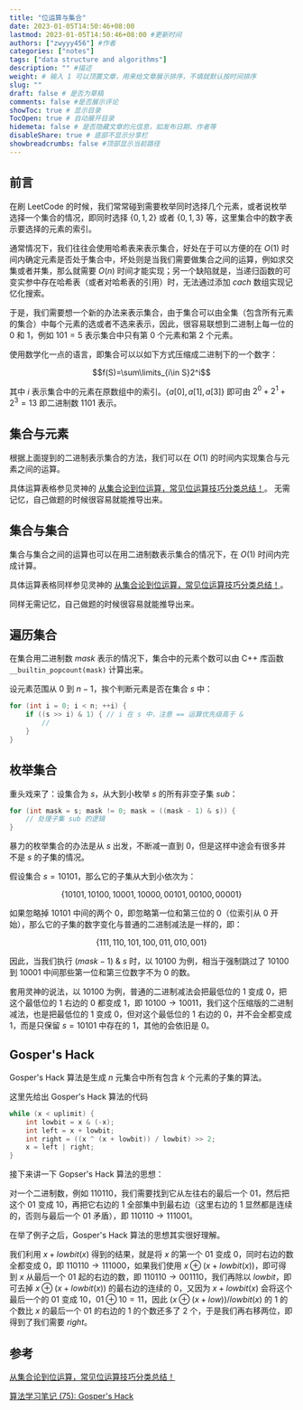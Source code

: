 ```yaml
---
title: "位运算与集合"
date: 2023-01-05T14:50:46+08:00
lastmod: 2023-01-05T14:50:46+08:00 #更新时间
authors: ["zwyyy456"] #作者
categories: ["notes"]
tags: ["data structure and algorithms"]
description: "" #描述
weight: # 输入 1 可以顶置文章，用来给文章展示排序，不填就默认按时间排序
slug: ""
draft: false # 是否为草稿
comments: false #是否展示评论
showToc: true # 显示目录
TocOpen: true # 自动展开目录
hidemeta: false # 是否隐藏文章的元信息，如发布日期、作者等
disableShare: true # 底部不显示分享栏
showbreadcrumbs: false #顶部显示当前路径
---
```

## 前言

在刷 LeetCode 的时候，我们常常碰到需要枚举同时选择几个元素，或者说枚举选择一个集合的情况，即同时选择 $\lbrace0, 1, 2\rbrace$ 或者 $\lbrace0, 1,3\rbrace$ 等，这里集合中的数字表示要选择的元素的索引。

通常情况下，我们往往会使用哈希表来表示集合，好处在于可以方便的在 $O(1)$ 时间内确定元素是否处于集合中，坏处则是当我们需要做集合之间的运算，例如求交集或者并集，那么就需要 $O(n)$ 时间才能实现；另一个缺陷就是，当递归函数的可变实参中存在哈希表（或者对哈希表的引用）时，无法通过添加 $cach$ 数组实现记忆化搜索。

于是，我们需要想一个新的办法来表示集合，由于集合可以由全集（包含所有元素的集合）中每个元素的选或者不选来表示，因此，很容易联想到二进制上每一位的 $0$ 和 $1$，例如 $101 = 5$ 表示集合中只有第 $0$ 个元素和第 $2$ 个元素。

使用数学化一点的语言，即集合可以以如下方式压缩成二进制下的一个数字：

$$f(S)=\sum\limits_{i\in S}2^i$$

其中 $i$ 表示集合中的元素在原数组中的索引。$\lbrace a[0], a[1], a[3]\rbrace$ 即可由 $2^0+2^1+2^3 = 13$ 即二进制数 $1101$ 表示。

## 集合与元素

根据上面提到的二进制表示集合的方法，我们可以在 $O(1)$ 的时间内实现集合与元素之间的运算。

具体运算表格参见灵神的 [从集合论到位运算，常见位运算技巧分类总结！](https://leetcode.cn/circle/discuss/CaOJ45/)。
无需记忆，自己做题的时候很容易就能推导出来。

## 集合与集合

集合与集合之间的运算也可以在用二进制数表示集合的情况下，在 $O(1)$ 时间内完成计算。

具体运算表格同样参见灵神的 [从集合论到位运算，常见位运算技巧分类总结！](https://leetcode.cn/circle/discuss/CaOJ45/)。

同样无需记忆，自己做题的时候很容易就能推导出来。

## 遍历集合

在集合用二进制数 $mask$ 表示的情况下，集合中的元素个数可以由 C++ 库函数 `__builtin_popcount(mask)` 计算出来。

设元素范围从 $0$ 到 $n - 1$，挨个判断元素是否在集合 $s$ 中：

```cpp
for (int i = 0; i < n; ++i) {
    if ((s >> i) & 1) { // i 在 s 中，注意 == 运算优先级高于 &
        // 
    }
}
```

## 枚举集合

重头戏来了：设集合为 $s$，从大到小枚举 $s$ 的所有非空子集 $sub$：

```cpp
for (int mask = s; mask != 0; mask = ((mask - 1) & s)) {
    // 处理子集 sub 的逻辑
}
```

暴力的枚举集合的办法是从 $s$ 出发，不断减一直到 $0$，但是这样中途会有很多并不是 $s$ 的子集的情况。

假设集合 $s = 10101$，那么它的子集从大到小依次为：

$$\lbrace 10101, 10100, 10001, 10000, 00101, 00100, 00001\rbrace$$

如果忽略掉 $10101$ 中间的两个 $0$，即忽略第一位和第三位的 $0$（位索引从 $0$ 开始），那么它的子集的数字变化与普通的二进制减法是一样的，即：

$$\lbrace 111, 110, 101, 100, 011, 010, 001\rbrace$$

因此，当我们执行 $(mask - 1)$ & $s$ 时，以 $10100$ 为例，相当于强制跳过了 $10100$ 到 $10001$ 中间那些第一位和第三位数字不为 $0$ 的数。

套用灵神的说法，以 $10100$ 为例，普通的二进制减法会把最低位的 $1$ 变成 $0$，把这个最低位的 $1$ 右边的 $0$ 都变成 $1$，即 $10100\rightarrow 10011$，我们这个压缩版的二进制减法，也是把最低位的 $1$ 变成 $0$，但对这个最低位的 $1$ 右边的 $0$，并不会全都变成 $1$，而是只保留 $s = 10101$ 中存在的 $1$，其他的会依旧是 $0$。

## Gosper's Hack

Gosper's Hack 算法是生成 $n$ 元集合中所有包含 $k$ 个元素的子集的算法。

这里先给出 Gosper's Hack 算法的代码

```cpp
while (x < uplimit) {
    int lowbit = x & (-x);
    int left = x + lowbit;
    int right = ((x ^ (x + lowbit)) / lowbit) >> 2;
    x = left | right;
}
```

接下来讲一下 Gopser's Hack 算法的思想：

对一个二进制数，例如 $110110$，我们需要找到它从左往右的最后一个 $01$，然后把这个 $01$ 变成 $10$，再把它右边的 $1$ 全部集中到最右边（这里右边的 $1$ 显然都是连续的，否则与最后一个 $01$ 矛盾），即 $110110\rightarrow 111001$。

在举了例子之后，Gosper's Hack 算法的思想其实很好理解。

我们利用 $x + lowbit(x)$ 得到的结果，就是将 $x$ 的第一个 $01$ 变成 $0$，同时右边的数全都变成 $0$，即 $110110\rightarrow 111000$，如果我们使用 $x \oplus (x + lowbit(x))$，即可得到 $x$ 从最后一个 $01$ 起的右边的数，即 $110110\rightarrow 001110$，我们再除以 $lowbit$，即可去掉 $x \oplus (x + lowbit(x))$ 的最右边的连续的 $0$，又因为 $x + lowbit(x)$ 会将这个最后一个的 $01$ 变成 $10$，$01 \oplus 10 = 11$，因此 $(x \oplus(x + low)) / lowbit(x)$ 的 $1$ 的个数比 $x$ 的最后一个 $01$ 的右边的 $1$ 的个数还多了 $2$ 个，于是我们再右移两位，即得到了我们需要 $right$。 

## 参考

[从集合论到位运算，常见位运算技巧分类总结！](https://leetcode.cn/circle/discuss/CaOJ45/)

[算法学习笔记 (75): Gosper's Hack](https://zhuanlan.zhihu.com/p/360512296)

